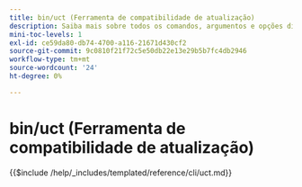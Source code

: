```yaml
---
title: bin/uct (Ferramenta de compatibilidade de atualização)
description: Saiba mais sobre todos os comandos, argumentos e opções disponíveis para a ferramenta de linha de comando bin/uct.
mini-toc-levels: 1
exl-id: ce59da80-db74-4700-a116-21671d430cf2
source-git-commit: 9c0810f21f72c5e50db22e13e29b5b7fc4db2946
workflow-type: tm+mt
source-wordcount: '24'
ht-degree: 0%

---
```


# bin/uct (Ferramenta de compatibilidade de atualização)

{{$include /help/_includes/templated/reference/cli/uct.md}}
